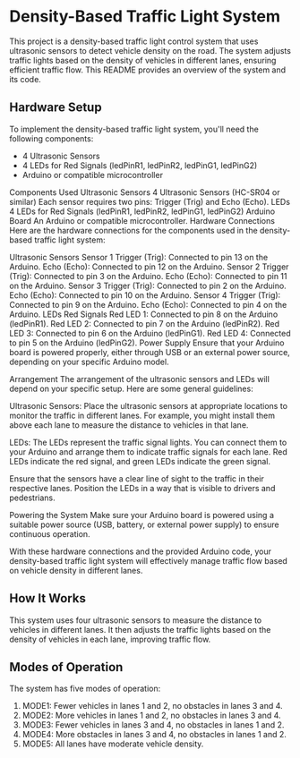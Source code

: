 # Density-Based Traffic Light System

This project is a density-based traffic light control system that uses ultrasonic sensors to detect vehicle density on the road. The system adjusts traffic lights based on the density of vehicles in different lanes, ensuring efficient traffic flow. This README provides an overview of the system and its code.

## Hardware Setup

To implement the density-based traffic light system, you'll need the following components:

- 4 Ultrasonic Sensors
- 4 LEDs for Red Signals (ledPinR1, ledPinR2, ledPinG1, ledPinG2)
- Arduino or compatible microcontroller

Components Used
Ultrasonic Sensors
4 Ultrasonic Sensors (HC-SR04 or similar)
Each sensor requires two pins: Trigger (Trig) and Echo (Echo).
LEDs
4 LEDs for Red Signals (ledPinR1, ledPinR2, ledPinG1, ledPinG2)
Arduino Board
An Arduino or compatible microcontroller.
Hardware Connections
Here are the hardware connections for the components used in the density-based traffic light system:

Ultrasonic Sensors
Sensor 1
Trigger (Trig): Connected to pin 13 on the Arduino.
Echo (Echo): Connected to pin 12 on the Arduino.
Sensor 2
Trigger (Trig): Connected to pin 3 on the Arduino.
Echo (Echo): Connected to pin 11 on the Arduino.
Sensor 3
Trigger (Trig): Connected to pin 2 on the Arduino.
Echo (Echo): Connected to pin 10 on the Arduino.
Sensor 4
Trigger (Trig): Connected to pin 9 on the Arduino.
Echo (Echo): Connected to pin 4 on the Arduino.
LEDs
Red Signals
Red LED 1: Connected to pin 8 on the Arduino (ledPinR1).
Red LED 2: Connected to pin 7 on the Arduino (ledPinR2).
Red LED 3: Connected to pin 6 on the Arduino (ledPinG1).
Red LED 4: Connected to pin 5 on the Arduino (ledPinG2).
Power Supply
Ensure that your Arduino board is powered properly, either through USB or an external power source, depending on your specific Arduino model.

Arrangement
The arrangement of the ultrasonic sensors and LEDs will depend on your specific setup. Here are some general guidelines:

Ultrasonic Sensors: Place the ultrasonic sensors at appropriate locations to monitor the traffic in different lanes. For example, you might install them above each lane to measure the distance to vehicles in that lane.

LEDs: The LEDs represent the traffic signal lights. You can connect them to your Arduino and arrange them to indicate traffic signals for each lane. Red LEDs indicate the red signal, and green LEDs indicate the green signal.

Ensure that the sensors have a clear line of sight to the traffic in their respective lanes. Position the LEDs in a way that is visible to drivers and pedestrians.

Powering the System
Make sure your Arduino board is powered using a suitable power source (USB, battery, or external power supply) to ensure continuous operation.

With these hardware connections and the provided Arduino code, your density-based traffic light system will effectively manage traffic flow based on vehicle density in different lanes.

## How It Works

This system uses four ultrasonic sensors to measure the distance to vehicles in different lanes. It then adjusts the traffic lights based on the density of vehicles in each lane, improving traffic flow.

## Modes of Operation

The system has five modes of operation:

1. MODE1: Fewer vehicles in lanes 1 and 2, no obstacles in lanes 3 and 4.
2. MODE2: More vehicles in lanes 1 and 2, no obstacles in lanes 3 and 4.
3. MODE3: Fewer vehicles in lanes 3 and 4, no obstacles in lanes 1 and 2.
4. MODE4: More obstacles in lanes 3 and 4, no obstacles in lanes 1 and 2.
5. MODE5: All lanes have moderate vehicle density.

